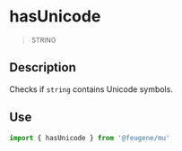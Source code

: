 # hasUnicode

> <small>STRING</small>

## Description

Checks if `string` contains Unicode symbols.

## Use

```js
import { hasUnicode } from '@feugene/mu'
```
